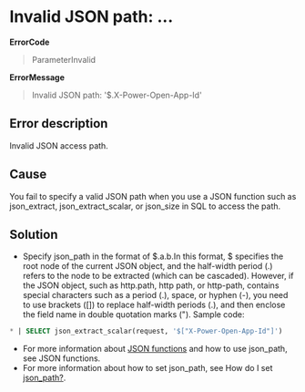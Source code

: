 # Invalid JSON path: ...

**ErrorCode**

> ParameterInvalid

**ErrorMessage**

> Invalid JSON path: '$.X-Power-Open-App-Id'

## Error description

Invalid JSON access path.

## Cause

You fail to specify a valid JSON path when you use a JSON function such as json_extract, json_extract_scalar, or json_size in SQL to access the path.

## Solution

- Specify json_path in the format of $.a.b.In this format, $ specifies the root node of the current JSON object, and the half-width period (.) refers to the node to be extracted (which can be cascaded). However, if the JSON object, such as http.path, http path, or http-path, contains special characters such as a period (.), space, or hyphen (-), you need to use brackets ([]) to replace half-width periods (.), and then enclose the field name in double quotation marks ("). Sample code:

```SQL
* | SELECT json_extract_scalar(request, '$["X-Power-Open-App-Id"]')
```

- For more information about [JSON functions](https://www.alibabacloud.com/help/en/doc-detail/63454.html) and how to use json_path, see JSON functions.
- For more information about how to set json_path, see How do I set [json_path?](https://www.alibabacloud.com/help/en/doc-detail/427476.htm#section-9ap-q5v-6zq).
